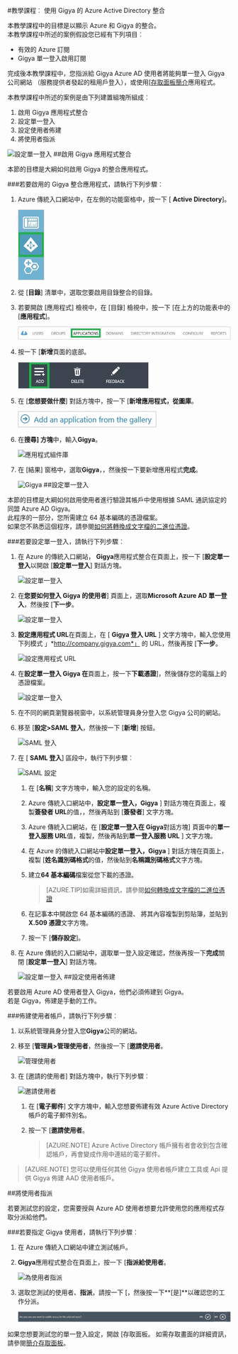 <properties 
    pageTitle="教學課程︰ Azure Active Directory 整合 Gigya |Microsoft Azure" 
    description="瞭解如何使用 Gigya 與 Azure Active Directory 啟用單一登入、 自動化佈建和更多 ！" 
    services="active-directory" 
    authors="jeevansd"  
    documentationCenter="na" 
    manager="femila"/>
<tags 
    ms.service="active-directory" 
    ms.devlang="na" 
    ms.topic="article" 
    ms.tgt_pltfrm="na" 
    ms.workload="identity" 
    ms.date="09/01/2016" 
    ms.author="jeedes" />

#<a name="tutorial-azure-active-directory-integration-with-gigya"></a>教學課程︰ 使用 Gigya 的 Azure Active Directory 整合
  
本教學課程中的目標是以顯示 Azure 和 Gigya 的整合。  
本教學課程中所述的案例假設您已經有下列項目︰

-   有效的 Azure 訂閱
-   Gigya 單一登入啟用訂閱
  
完成後本教學課程中，您指派給 Gigya Azure AD 使用者將能夠單一登入 Gigya 公司網站 （服務提供者發起的租用戶登入），或使用[[存取面板簡介](active-directory-saas-access-panel-introduction.md)應用程式。
  
本教學課程中所述的案例是由下列建置組塊所組成︰

1.  啟用 Gigya 應用程式整合
2.  設定單一登入
3.  設定使用者佈建
4.  將使用者指派

![設定單一登入](./media/active-directory-saas-gigya-tutorial/IC789512.png "設定單一登入")
##<a name="enabling-the-application-integration-for-gigya"></a>啟用 Gigya 應用程式整合
  
本節的目標是大綱如何啟用 Gigya 的整合應用程式。

###<a name="to-enable-the-application-integration-for-gigya-perform-the-following-steps"></a>若要啟用的 Gigya 整合應用程式，請執行下列步驟︰

1.  Azure 傳統入口網站中，在左側的功能窗格中，按一下 [ **Active Directory**]。

    ![Active Directory](./media/active-directory-saas-gigya-tutorial/IC700993.png "Active Directory")

2.  從 [**目錄**] 清單中，選取您要啟用目錄整合的目錄。

3.  若要開啟 [應用程式] 檢視中，在 [目錄] 檢視中，按一下 [在上方的功能表中的 [**應用程式**]。

    ![應用程式](./media/active-directory-saas-gigya-tutorial/IC700994.png "應用程式")

4.  按一下 [**新增**頁面的底部。

    ![新增應用程式](./media/active-directory-saas-gigya-tutorial/IC749321.png "新增應用程式")

5.  在 [**您想要做什麼**] 對話方塊中，按一下 [**新增應用程式，從圖庫**。

    ![新增 gallerry 應用程式](./media/active-directory-saas-gigya-tutorial/IC749322.png "新增 gallerry 應用程式")

6.  在**搜尋] 方塊**中，輸入**Gigya**。

    ![應用程式組件庫](./media/active-directory-saas-gigya-tutorial/IC789513.png "應用程式組件庫")

7.  在 [結果] 窗格中，選取**Gigya**，，然後按一下要新增應用程式**完成**。

    ![Gigya](./media/active-directory-saas-gigya-tutorial/IC789527.png "Gigya")
##<a name="configuring-single-sign-on"></a>設定單一登入
  
本節的目標是大綱如何啟用使用者進行驗證其帳戶中使用根據 SAML 通訊協定的同盟 Azure AD Gigya。  
此程序的一部分，您所需建立 64 基本編碼的憑證檔案。  
如果您不熟悉這個程序，請參閱[如何將轉換成文字檔的二進位憑證](http://youtu.be/PlgrzUZ-Y1o)。

###<a name="to-configure-single-sign-on-perform-the-following-steps"></a>若要設定單一登入，請執行下列步驟︰

1.  在 Azure 的傳統入口網站， **Gigya**應用程式整合在頁面上，按一下 [**設定單一登入**以開啟 [**設定單一登入**] 對話方塊。

    ![設定單一登入](./media/active-directory-saas-gigya-tutorial/IC789528.png "設定單一登入")

2.  在**您要如何登入 Gigya 的使用者**] 頁面上，選取**Microsoft Azure AD 單一登入**，然後按 [**下一步**。

    ![設定單一登入](./media/active-directory-saas-gigya-tutorial/IC789529.png "設定單一登入")

3.  **設定應用程式 URL**在頁面上，在 [ **Gigya 登入 URL** ] 文字方塊中，輸入您使用下列模式 」*http://company.gigya.com*」 的 URL，然後再按 [**下一步**。

    ![設定應用程式 URL](./media/active-directory-saas-gigya-tutorial/IC789530.png "設定應用程式 URL")

4.  在**設定單一登入 Gigya 在**頁面上，按一下**下載憑證**]，然後儲存您的電腦上的憑證檔案。

    ![設定單一登入](./media/active-directory-saas-gigya-tutorial/IC789531.png "設定單一登入")

5.  在不同的網頁瀏覽器視窗中，以系統管理員身分登入您 Gigya 公司的網站。

6.  移至 [**設定\>SAML 登入**，然後按一下 [**新增**] 按鈕。

    ![SAML 登入](./media/active-directory-saas-gigya-tutorial/IC789532.png "SAML 登入")

7.  在 [ **SAML 登入**] 區段中，執行下列步驟︰

    ![SAML 設定](./media/active-directory-saas-gigya-tutorial/IC789533.png "SAML 設定")

    1.  在 [**名稱**] 文字方塊中，輸入您的設定的名稱。
    2.  Azure 傳統入口網站中，**設定單一登入，Gigya** ] 對話方塊在頁面上，複製**簽發者 URL**的值，，然後再貼到 [**簽發者**] 文字方塊。
    3.  Azure 傳統入口網站，在 [**設定單一登入在 Gigya**對話方塊] 頁面中的**單一登入服務 URL**值，複製，然後再貼到**單一登入服務 URL** ] 文字方塊。
    4.  在 Azure 的傳統入口網站中**設定單一登入，Gigya** ] 對話方塊在頁面上，複製 [**姓名識別碼格式**的值，然後貼到**名稱識別碼格式**文字方塊。
    5.  建立**64 基本編碼**檔案從您下載的憑證。
        
        >[AZURE.TIP]如需詳細資訊，請參閱[如何轉換成文字檔的二進位憑證](http://youtu.be/PlgrzUZ-Y1o)

    6.  在記事本中開啟您 64 基本編碼的憑證、 將其內容複製到剪貼簿，並貼到**X.509 憑證**文字方塊。
    7.  按一下 [**儲存設定**]。

8.  在 Azure 傳統的入口網站中，選取單一登入設定確認，然後再按一下**完成**關閉 [**設定單一登入**] 對話方塊。

    ![設定單一登入](./media/active-directory-saas-gigya-tutorial/IC789534.png "設定單一登入")
##<a name="configuring-user-provisioning"></a>設定使用者佈建
  
若要啟用 Azure AD 使用者登入 Gigya，他們必須佈建到 Gigya。  
若是 Gigya，佈建是手動的工作。

###<a name="to-provision-a-user-accounts-perform-the-following-steps"></a>佈建使用者帳戶，請執行下列步驟︰

1.  以系統管理員身分登入您**Gigya**公司的網站。

2.  移至 [**管理員\>管理使用者**，然後按一下 [**邀請使用者**。

    ![管理使用者](./media/active-directory-saas-gigya-tutorial/IC789535.png "管理使用者")

3.  在 [邀請的使用者] 對話方塊中，執行下列步驟︰

    ![邀請使用者](./media/active-directory-saas-gigya-tutorial/IC789536.png "邀請使用者")

    1.  在 [**電子郵件**] 文字方塊中，輸入您想要佈建有效 Azure Active Directory 帳戶的電子郵件別名。
    2.  按一下 [**邀請使用者**。
    
        >[AZURE.NOTE] Azure Active Directory 帳戶擁有者會收到包含確認帳戶，再會變成作用中連結的電子郵件。

>[AZURE.NOTE] 您可以使用任何其他 Gigya 使用者帳戶建立工具或 Api 提供 Gigya 佈建 AAD 使用者帳戶。

##<a name="assigning-users"></a>將使用者指派
  
若要測試您的設定，您需要授與 Azure AD 使用者想要允許使用您的應用程式存取分派給他們。

###<a name="to-assign-users-to-gigya-perform-the-following-steps"></a>若要指定 Gigya 使用者，請執行下列步驟︰

1.  在 Azure 傳統入口網站中建立測試帳戶。

2.  **Gigya**應用程式整合在頁面上，按一下 [**指派給使用者**。

    ![為使用者指派](./media/active-directory-saas-gigya-tutorial/IC789537.png "為使用者指派")

3.  選取您測試的使用者、**指派**，請按一下 [，然後按一下**[是]**以確認您的工作分派。

    ![[是]](./media/active-directory-saas-gigya-tutorial/IC767830.png "[是]")
  
如果您想要測試您的單一登入設定，開啟 [存取面板。 如需存取畫面的詳細資訊，請參閱[簡介存取面板](active-directory-saas-access-panel-introduction.md)。